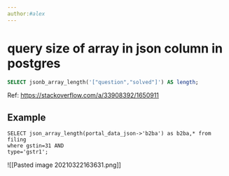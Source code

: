 ```yaml
---
author:#alex
---
```

# query size of array in json column in postgres


```sql
SELECT jsonb_array_length('["question","solved"]') AS length;
```

Ref: https://stackoverflow.com/a/33908392/1650911

## Example

```
SELECT json_array_length(portal_data_json->'b2ba') as b2ba,* from filing 
where gstin=31 AND 
type='gstr1';
```

![[Pasted image 20210322163631.png]]






